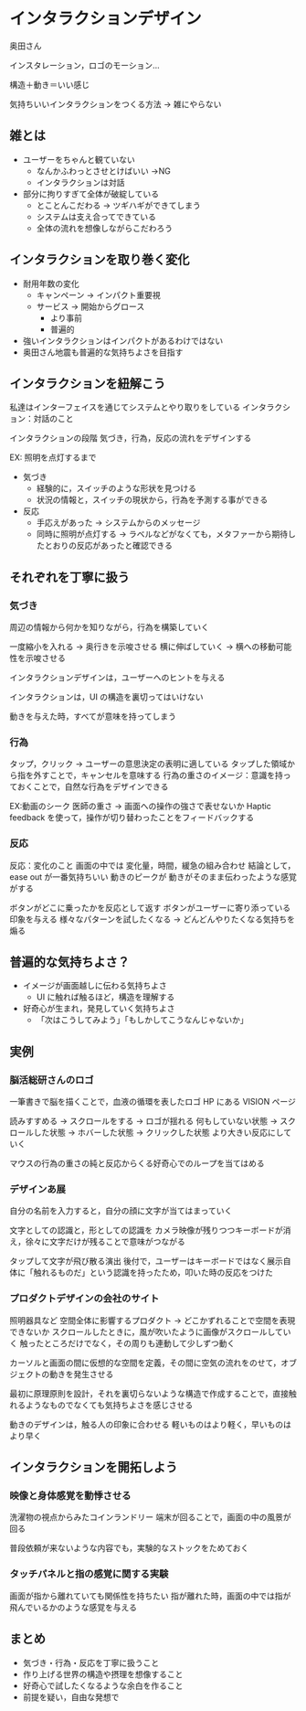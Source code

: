 # インタラクションデザイン

奥田さん

インスタレーション，ロゴのモーション…

構造＋動き＝いい感じ

気持ちいいインタラクションをつくる方法 → 雑にやらない

## 雑とは

- ユーザーをちゃんと観ていない
  - なんかふわっとさせとけばいい →NG
  - インタラクションは対話
- 部分に拘りすぎて全体が破綻している
  - とことんこだわる → ツギハギができてしまう
  - システムは支え合ってできている
  - 全体の流れを想像しながらこだわろう

## インタラクションを取り巻く変化

- 耐用年数の変化
  - キャンペーン → インパクト重要視
  - サービス → 開始からグロース
    - より事前
    - 普遍的
- 強いインタラクションはインパクトがあるわけではない
- 奥田さん地震も普遍的な気持ちよさを目指す

## インタラクションを紐解こう

私達はインターフェイスを通じてシステムとやり取りをしている
インタラクション：対話のこと

インタラクションの段階
気づき，行為，反応の流れをデザインする

EX: 照明を点灯するまで

- 気づき
  - 経験的に，スイッチのような形状を見つける
  - 状況の情報と，スイッチの現状から，行為を予測する事ができる
- 反応
  - 手応えがあった → システムからのメッセージ
  - 同時に照明が点灯する → ラベルなどがなくても，メタファーから期待したとおりの反応があったと確認できる

## それぞれを丁寧に扱う

### 気づき

周辺の情報から何かを知りながら，行為を構築していく

一度縮小を入れる → 奥行きを示唆させる
横に伸ばしていく → 横への移動可能性を示唆させる

インタラクションデザインは，ユーザーへのヒントを与える

インタラクションは，UI の構造を裏切ってはいけない

動きを与えた時，すべてが意味を持ってしまう

### 行為

タップ，クリック → ユーザーの意思決定の表明に適している
タップした領域から指を外すことで，キャンセルを意味する
行為の重さのイメージ：意識を持っておくことで，自然な行為をデザインできる

EX:動画のシーク
医師の重さ → 画面への操作の強さで表せないか
Haptic feedback を使って，操作が切り替わったことをフィードバックする

### 反応

反応：変化のこと 画面の中では 変化量，時間，緩急の組み合わせ
結論として，ease out が一番気持ちいい
動きのピークが
動きがそのまま伝わったような感覚がする

ボタンがどこに乗ったかを反応として返す
ボタンがユーザーに寄り添っている印象を与える
様々なパターンを試したくなる → どんどんやりたくなる気持ちを煽る

## 普遍的な気持ちよさ？

- イメージが画面越しに伝わる気持ちよさ
  - UI に触れば触るほど，構造を理解する
- 好奇心が生まれ，発見していく気持ちよさ
  - 「次はこうしてみよう」「もしかしてこうなんじゃないか」

## 実例

### 脳活総研さんのロゴ

一筆書きで脳を描くことで，血液の循環を表したロゴ
HP にある VISION ページ

読みすすめる → スクロールをする → ロゴが揺れる
何もしていない状態 → スクロールした状態 → ホバーした状態 → クリックした状態
より大きい反応にしていく

マウスの行為の重さの純と反応からくる好奇心でのループを当てはめる

### デザインあ展

自分の名前を入力すると，自分の顔に文字が当てはまっていく

文字としての認識と，形としての認識を
カメラ映像が残りつつキーボードが消え，徐々に文字だけが残ることで意味がつながる

タップして文字が飛び散る演出
後付で，ユーザーはキーボードではなく展示自体に「触れるものだ」という認識を持ったため，叩いた時の反応をつけた

### プロダクトデザインの会社のサイト

照明器具など
空間全体に影響するプロダクト → どこかずれることで空間を表現できないか
スクロールしたときに，風が吹いたように画像がスクロールしていく
触ったところだけでなく，その周りも連動して少しずつ動く

カーソルと画面の間に仮想的な空間を定義，その間に空気の流れをのせて，オブジェクトの動きを発生させる

最初に原理原則を設計，それを裏切らないような構造で作成することで，直接触れるようなものでなくても気持ちよさを感じさせる

動きのデザインは，触る人の印象に合わせる
軽いものはより軽く，早いものはより早く

## インタラクションを開拓しよう

### 映像と身体感覚を動悸させる

洗濯物の視点からみたコインランドリー
端末が回ることで，画面の中の風景が回る

普段依頼が来ないような内容でも，実験的なストックをためておく

### タッチパネルと指の感覚に関する実験

画面が指から離れていても関係性を持ちたい
指が離れた時，画面の中では指が飛んでいるかのような感覚を与える

## まとめ

- 気づき・行為・反応を丁寧に扱うこと
- 作り上げる世界の構造や摂理を想像すること
- 好奇心で試したくなるような余白を作ること
- 前提を疑い，自由な発想で
